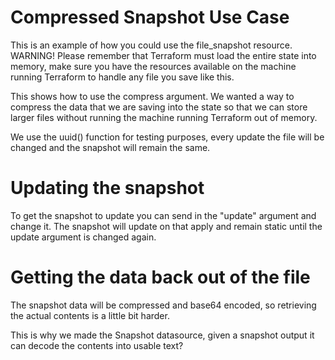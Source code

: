 # Compressed Snapshot Use Case

This is an example of how you could use the file_snapshot resource.
WARNING! Please remember that Terraform must load the entire state into memory,
 make sure you have the resources available on the machine running Terraform to handle any file you save like this.

This shows how to use the compress argument.
We wanted a way to compress the data that we are saving into the state so that we can store larger files
 without running the machine running Terraform out of memory.

We use the uuid() function for testing purposes, every update the file will be changed and the snapshot will remain the same.

# Updating the snapshot

To get the snapshot to update you can send in the "update" argument and change it.
The snapshot will update on that apply and remain static until the update argument is changed again.

# Getting the data back out of the file

The snapshot data will be compressed and base64 encoded, so retrieving the actual contents is a little bit harder.

This is why we made the Snapshot datasource, given a snapshot output it can decode the contents into usable text?
